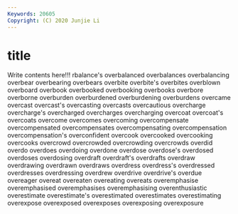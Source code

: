 ```yaml
---
Keywords: 20605
Copyright: (C) 2020 Junjie Li
---
```


# title

Write contents here!!!
rbalance's
overbalanced 
overbalances 
overbalancing 
overbear 
overbearing 
overbears 
overbite 
overbite's 
overbites 
overblown
overboard 
overbook 
overbooked 
overbooking 
overbooks 
overbore 
overborne 
overburden 
overburdened 
overburdening
overburdens 
overcame 
overcast 
overcast's 
overcasting 
overcasts 
overcautious 
overcharge 
overcharge's 
overcharged
overcharges 
overcharging 
overcoat 
overcoat's 
overcoats 
overcome 
overcomes 
overcoming 
overcompensate 
overcompensated
overcompensates 
overcompensating 
overcompensation 
overcompensation's 
overconfident 
overcook 
overcooked 
overcooking 
overcooks 
overcrowd
overcrowded 
overcrowding 
overcrowds 
overdid 
overdo 
overdoes 
overdoing 
overdone 
overdose 
overdose's
overdosed 
overdoses 
overdosing 
overdraft 
overdraft's 
overdrafts 
overdraw 
overdrawing 
overdrawn 
overdraws
overdress 
overdress's 
overdressed 
overdresses 
overdressing 
overdrew 
overdrive 
overdrive's 
overdue 
overeager
overeat 
overeaten 
overeating 
overeats 
overemphasise 
overemphasised 
overemphasises 
overemphasising 
overenthusiastic 
overestimate
overestimate's 
overestimated 
overestimates 
overestimating 
overexpose 
overexposed 
overexposes 
overexposing 
overexposure 
